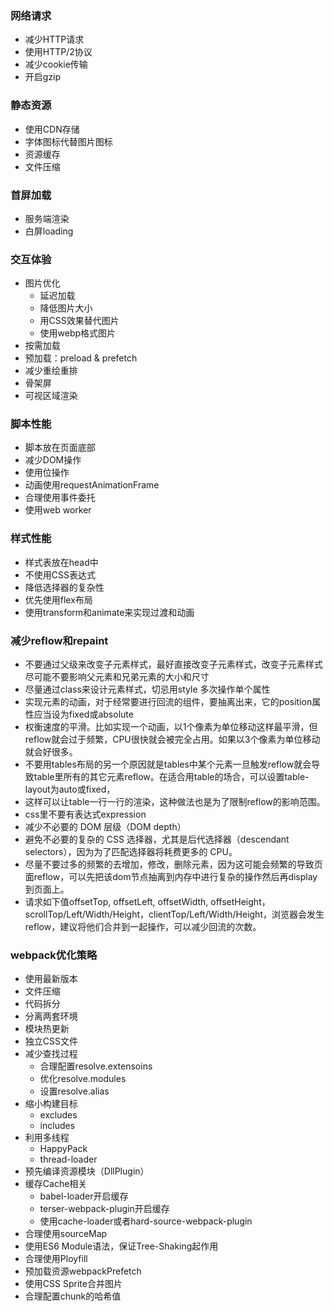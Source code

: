 ### 网络请求

- 减少HTTP请求
- 使用HTTP/2协议
- 减少cookie传输
- 开启gzip

### 静态资源

- 使用CDN存储
- 字体图标代替图片图标
- 资源缓存
- 文件压缩

### 首屏加载

- 服务端渲染
- 白屏loading

### 交互体验

- 图片优化
  - 延迟加载
  - 降低图片大小
  - 用CSS效果替代图片
  - 使用webp格式图片
- 按需加载
- 预加载：preload & prefetch
- 减少重绘重排
- 骨架屏
- 可视区域渲染

### 脚本性能

- 脚本放在页面底部
- 减少DOM操作
- 使用位操作
- 动画使用requestAnimationFrame
- 合理使用事件委托
- 使用web worker

### 样式性能

- 样式表放在head中
- 不使用CSS表达式
- 降低选择器的复杂性
- 优先使用flex布局
- 使用transform和animate来实现过渡和动画

### 减少reflow和repaint

- 不要通过父级来改变子元素样式，最好直接改变子元素样式，改变子元素样式尽可能不要影响父元素和兄弟元素的大小和尺寸
- 尽量通过class来设计元素样式，切忌用style 多次操作单个属性
- 实现元素的动画，对于经常要进行回流的组件，要抽离出来，它的position属性应当设为fixed或absolute
- 权衡速度的平滑。比如实现一个动画，以1个像素为单位移动这样最平滑，但reflow就会过于频繁，CPU很快就会被完全占用。如果以3个像素为单位移动就会好很多。
- 不要用tables布局的另一个原因就是tables中某个元素一旦触发reflow就会导致table里所有的其它元素reflow。在适合用table的场合，可以设置table-layout为auto或fixed，
- 这样可以让table一行一行的渲染，这种做法也是为了限制reflow的影响范围。
- css里不要有表达式expression
- 减少不必要的 DOM 层级（DOM depth）
- 避免不必要的复杂的 CSS 选择器，尤其是后代选择器（descendant selectors），因为为了匹配选择器将耗费更多的 CPU。
- 尽量不要过多的频繁的去增加，修改，删除元素，因为这可能会频繁的导致页面reflow，可以先把该dom节点抽离到内存中进行复杂的操作然后再display到页面上。
- 请求如下值offsetTop, offsetLeft, offsetWidth, offsetHeight，scrollTop/Left/Width/Height，clientTop/Left/Width/Height，浏览器会发生reflow，建议将他们合并到一起操作，可以减少回流的次数。

### webpack优化策略

- 使用最新版本
- 文件压缩
- 代码拆分
- 分离两套环境
- 模块热更新
- 独立CSS文件
- 减少查找过程
  - 合理配置resolve.extensoins
  - 优化resolve.modules
  - 设置resolve.alias
- 缩小构建目标
  - excludes
  - includes
- 利用多线程
  - HappyPack
  - thread-loader
- 预先编译资源模块（DllPlugin）
- 缓存Cache相关
  - babel-loader开启缓存
  - terser-webpack-plugin开启缓存
  - 使用cache-loader或者hard-source-webpack-plugin
- 合理使用sourceMap
- 使用ES6 Module语法，保证Tree-Shaking起作用
- 合理使用Ployfill
- 预加载资源webpackPrefetch
- 使用CSS Sprite合并图片
- 合理配置chunk的哈希值